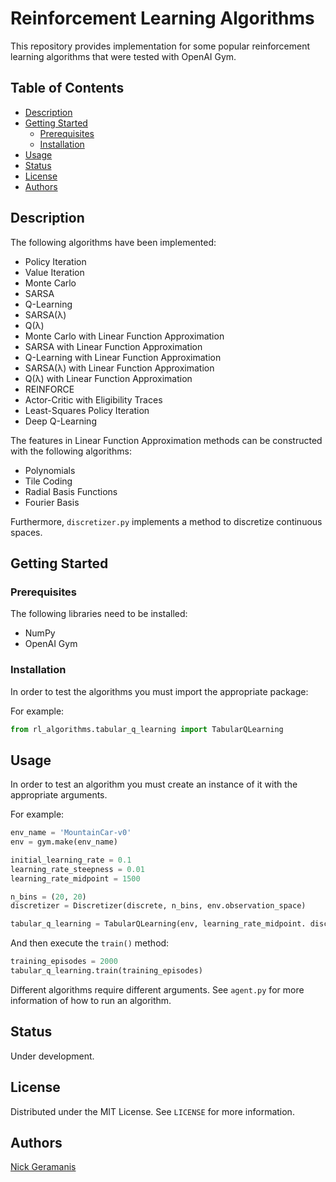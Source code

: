 # Reinforcement Learning Algorithms

This repository provides implementation for some popular reinforcement learning algorithms that were tested with OpenAI Gym.

## Table of Contents


- [Description](#description)
- [Getting Started](#getting-started)
  - [Prerequisites](#prerequisites)
  - [Installation](#installation)
- [Usage](#usage)
- [Status](#status)
- [License](#license)
- [Authors](#authors)


## Description

The following algorithms have been implemented:

- Policy Iteration
- Value Iteration
- Monte Carlo
- SARSA
- Q-Learning
- SARSA(λ)
- Q(λ)
- Monte Carlo with Linear Function Approximation
- SARSA with Linear Function Approximation
- Q-Learning with Linear Function Approximation
- SARSA(λ) with Linear Function Approximation
- Q(λ) with Linear Function Approximation
- REINFORCE
- Actor-Critic with Eligibility Traces
- Least-Squares Policy Iteration
- Deep Q-Learning

The features in Linear Function Approximation methods can be constructed with the following algorithms:

- Polynomials
- Tile Coding
- Radial Basis Functions
- Fourier Basis


Furthermore, `discretizer.py` implements a method to discretize continuous spaces.

## Getting Started


### Prerequisites

The following libraries need to be installed:

- NumPy
- OpenAI Gym


### Installation

In order to test the algorithms you must import the appropriate package:

For example:

```python
from rl_algorithms.tabular_q_learning import TabularQLearning
```


## Usage

In order to test an algorithm you must create an instance of it with the appropriate arguments.

For example:

```python
env_name = 'MountainCar-v0'
env = gym.make(env_name)

initial_learning_rate = 0.1
learning_rate_steepness = 0.01
learning_rate_midpoint = 1500

n_bins = (20, 20)
discretizer = Discretizer(discrete, n_bins, env.observation_space)

tabular_q_learning = TabularQLearning(env, learning_rate_midpoint. discount_factor, initial_learning_rate, learning_rate_steepness, discretizer)
```

And then execute the `train()` method:

```python
training_episodes = 2000
tabular_q_learning.train(training_episodes)
```

Different algorithms require different arguments. See `agent.py` for more information of how to run an algorithm.


## Status

Under development.


## License

Distributed under the MIT License. See `LICENSE` for more information.


## Authors

[Nick Geramanis](https://www.linkedin.com/in/nikolaos-geramanis)


